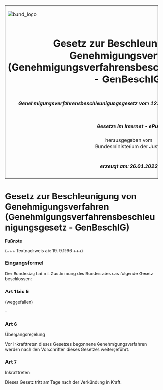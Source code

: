 <span id="DECKBLATT.html"></span>

<table border="0" frame="border" width="100%">

<tr valign="top">

<td align="left">

![bund\_logo](BfJ_2021_Web_de_de.gif)

</td>

<td align="right">

 

</td>

</tr>

<tr align="center" valign="middle">

<td colspan="2">

# Gesetz zur Beschleunigung von Genehmigungsverfahren (Genehmigungsverfahrensbeschleunigungsgesetz - GenBeschlG)

</td>

</tr>

<tr align="center" valign="middle">

<td colspan="2">

##### Genehmigungsverfahrensbeschleunigungsgesetz vom 12. September 1996 (BGBl. I S. 1354)

</td>

</tr>

<tr align="center" valign="middle">

<td colspan="2">

  
  

##### Gesetze im Internet - ePub  
  
herausgegeben vom  
Bundesministerium der Justiz

</td>

</tr>

<tr align="center" valign="bottom">

<td colspan="2">

  
  

##### erzeugt am: 26.01.2022

</td>

</tr>

</table>

<span id="BJNR135400996.html"></span>

# Gesetz zur Beschleunigung von Genehmigungsverfahren (Genehmigungsverfahrensbeschleunigungsgesetz - GenBeschlG)

<div>

  
**Fußnote**

<div class="jnhtml">

<div>

<div class="jurAbsatz">

(+++ Textnachweis ab: 19. 9.1996 +++)

</div>

</div>

</div>

</div>

<span id="BJNR135400996BJNE000100307.html"></span>

### Eingangsformel  

<div>

<div class="jnhtml">

<div>

<div class="jurAbsatz">

Der Bundestag hat mit Zustimmung des Bundesrates das folgende Gesetz
beschlossen:

</div>

</div>

</div>

</div>

<span id="BJNR135400996BJNE000200307.html"></span>

### Art 1 bis 5  
(weggefallen)

<div>

<div class="jnhtml">

<div>

<div class="jurAbsatz">

\-

</div>

</div>

</div>

</div>

<span id="BJNR135400996BJNE000300307.html"></span>

### Art 6  
Übergangsregelung

<div>

<div class="jnhtml">

<div>

<div class="jurAbsatz">

Vor Inkrafttreten dieses Gesetzes begonnene Genehmigungsverfahren werden
nach den Vorschriften dieses Gesetzes weitergeführt.

</div>

</div>

</div>

</div>

<span id="BJNR135400996BJNE000400307.html"></span>

### Art 7  
Inkrafttreten

<div>

<div class="jnhtml">

<div>

<div class="jurAbsatz">

Dieses Gesetz tritt am Tage nach der Verkündung in Kraft.

</div>

</div>

</div>

</div>

